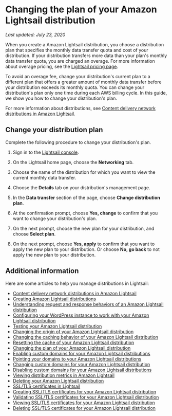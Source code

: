 # Changing the plan of your Amazon Lightsail distribution<a name="amazon-lighstail-changing-distribution-plan"></a>

 *Last updated: July 23, 2020* 

When you create a Amazon Lightsail distribution, you choose a distribution plan that specifies the monthly data transfer quota and cost of your distribution\. If your distribution transfers more data than your plan's monthly data transfer quota, you are charged an overage\. For more information about overage pricing, see the [Lightsail pricing page](https://aws.amazon.com/lightsail/pricing/)\.

To avoid an overage fee, change your distribution's current plan to a different plan that offers a greater amount of monthly data transfer before your distribution exceeds its monthly quota\. You can change your distribution's plan only one time during each AWS billing cycle\. In this guide, we show you how to change your distribution's plan\.

For more information about distributions, see [Content delivery network distributions in Amazon Lightsail](amazon-lightsail-content-delivery-network-distributions.md)\.

## Change your distribution plan<a name="changing-distribution-plan"></a>

Complete the following procedure to change your distribution's plan\.

1. Sign in to the [Lightsail console](https://lightsail.aws.amazon.com/)\.

1. On the Lightsail home page, choose the **Networking** tab\.

1. Choose the name of the distribution for which you want to view the current monthly data transfer\.

1. Choose the **Details** tab on your distribution's management page\.

1. In the **Data transfer** section of the page, choose **Change distribution plan**\.

1. At the confirmation prompt, choose **Yes, change** to confirm that you want to change your distribution's plan\.

1. On the next prompt, choose the new plan for your distribution, and choose **Select plan**\.

1. On the next prompt, choose **Yes, apply** to confirm that you want to apply the new plan to your distribution\. Or choose **No, go back** to not apply the new plan to your distribution\.

## Additional information<a name="changing-distribution-plan-additional-information"></a>

Here are some articles to help you manage distributions in Lightsail:
+ [Content delivery network distributions in Amazon Lightsail](amazon-lightsail-content-delivery-network-distributions.md)
+ [Creating Amazon Lightsail distributions](amazon-lightsail-creating-content-delivery-network-distribution.md)
+ [Understanding request and response behaviors of an Amazon Lightsail distribution](amazon-lightsail-distribution-request-and-response.md)
+ [Configuring your WordPress instance to work with your Amazon Lightsail distribution](amazon-lightsail-editing-wp-config-for-distribution.md)
+ [Testing your Amazon Lightsail distribution](amazon-lightsail-testing-distribution.md)
+ [Changing the origin of your Amazon Lightsail distribution](amazon-lightsail-changing-distribution-origin.md)
+ [Changing the caching behavior of your Amazon Lightsail distribution](amazon-lightsail-changing-default-cache-behavior.md)
+ [Resetting the cache of your Amazon Lightsail distribution](amazon-lightsail-resetting-distribution-cache.md)
+ [Changing the plan of your Amazon Lightsail distribution](#amazon-lighstail-changing-distribution-plan)
+ [Enabling custom domains for your Amazon Lightsail distributions](amazon-lightsail-enabling-distribution-custom-domains.md)
+ [Pointing your domains to your Amazon Lightsail distributions](amazon-lightsail-point-domain-to-distribution.md)
+ [Changing custom domains for your Amazon Lightsail distribution](amazon-lightsail-changing-distribution-custom-domains.md)
+ [Disabling custom domains for your Amazon Lightsail distributions](amazon-lightsail-disabling-distribution-custom-domains.md)
+ [Viewing distribution metrics in Amazon Lightsail](amazon-lightsail-viewing-distribution-health-metrics.md)
+ [Deleting your Amazon Lightsail distribution](amazon-lightsail-deleting-distribution.md)
+ [SSL/TLS certificates in Lightsail](understanding-tls-ssl-certificates-in-lightsail-https.md)
+ [Creating SSL/TLS certificates for your Amazon Lightsail distribution](amazon-lightsail-create-a-distribution-certificate.md)
+ [Validating SSL/TLS certificates for your Amazon Lightsail distribution](amazon-lightsail-validating-a-distribution-certificate.md)
+ [Viewing SSL/TLS certificates for your Amazon Lightsail distribution](amazon-lightsail-viewing-distribution-certificates.md)
+ [Deleting SSL/TLS certificates for your Amazon Lightsail distribution](amazon-lightsail-deleting-distribution-certificates.md)